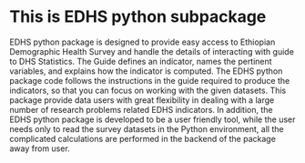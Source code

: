 # This is EDHS python subpackage

EDHS python package is designed to provide easy access to Ethiopian Demographic Health Survey and handle the details of interacting with guide to DHS Statistics. The Guide defines an indicator, names the pertinent variables, and explains how the indicator is computed. The EDHS python package code follows the instructions in the guide required to produce the indicators, so that you can focus on working with the given datasets. This package provide data users with great flexibility in dealing with a large number of research problems related EDHS indicators. In addition, the EDHS python package is developed to be a user friendly tool, while the user needs only to read the survey datasets in the Python environment, all the complicated calculations are performed in the backend of the package away from user.